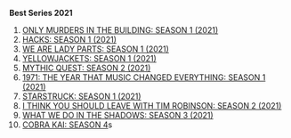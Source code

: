 **Best Series 2021**

1. [ONLY MURDERS IN THE BUILDING: SEASON 1 (2021)](https://www.rottentomatoes.com/tv/only_murders_in_the_building/s010204)
2. [HACKS: SEASON 1 (2021)](https://www.rottentomatoes.com/tv/hacks/s013455)
3. [WE ARE LADY PARTS: SEASON 1 (2021)](https://www.rottentomatoes.com/tv/we_are_lady_parts/20304)
4. [YELLOWJACKETS: SEASON 1 (2021)](https://www.rottentomatoes.com/tv/yellowjackets/s01)
5. [MYTHIC QUEST: SEASON 2 (2021)](https://www.rottentomatoes.com/tv/mythic_quest/s02)
6. [1971: THE YEAR THAT MUSIC CHANGED EVERYTHING: SEASON 1 (2021)](https://www.rottentomatoes.com/tv/1971_the_year_that_music_changed_everything/s01zaxca)
7. [STARSTRUCK: SEASON 1 (2021)](https://www.rottentomatoes.com/tv/starstruck/s01xa)
8. [I THINK YOU SHOULD LEAVE WITH TIM ROBINSON: SEASON 2 (2021)](https://www.rottentomatoes.com/tv/i_think_you_should_leave_with_tim_robinson/s02)
9. [WHAT WE DO IN THE SHADOWS: SEASON 3 (2021)](https://www.rottentomatoes.com/tv/the_great/s02)
10. [COBRA KAI: SEASON 4](https://www.rottentomatoes.com/tv/cobra_kai/s04)s